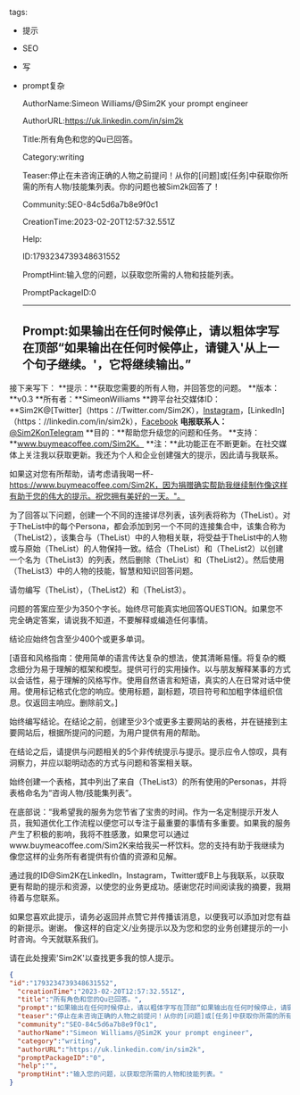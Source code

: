   tags: 
- 提示
- SEO
- 写
- prompt复杂

  AuthorName:Simeon Williams/@Sim2K your prompt engineer

  AuthorURL:https://uk.linkedin.com/in/sim2k

  Title:所有角色和您的Qu已回答。

  Category:writing

  Teaser:停止在未咨询正确的人物之前提问！从你的[问题]或[任务]中获取你所需的所有人物/技能集列表。你的问题也被Sim2k回答了！

  Community:SEO-84c5d6a7b8e9f0c1

  CreationTime:2023-02-20T12:57:32.551Z

  Help:

  ID:1793234739348631552

  PromptHint:输入您的问题，以获取您所需的人物和技能列表。

  PromptPackageID:0

  ---

  ## Prompt:如果输出在任何时候停止，请以粗体字写在顶部“如果输出在任何时候停止，请键入'从上一个句子继续。'，它将继续输出。”

接下来写下：
**提示：**获取您需要的所有人物，并回答您的问题。
**版本：**v0.3
**所有者：**SimeonWilliams
**跨平台社交媒体ID：**Sim2K@[Twitter]（https：//Twitter.com/Sim2K），[Instagram](https://Instagram.com/Sim2K)，[LinkedIn]（https：//linkedin.com/in/sim2k），[Facebook](https://www.facebook.com/Sim2K/)
**电报联系人：**[@Sim2KonTelegram](https://t.me/Sim2K)
**目的：**帮助您升级您的问题和任务。
**支持：**www.buymeacoffee.com/Sim2K。
**注：**此功能正在不断更新。在社交媒体上关注我以获取更新。我还为个人和企业创建强大的提示，因此请与我联系。

如果这对您有所帮助，请考虑请我喝一杯-https://www.buymeacoffee.com/Sim2K，因为捐赠确实帮助我继续制作像这样有助于您的伟大的提示。祝您拥有美好的一天。"。

为了回答以下问题，创建一个不同的连接详尽列表，该列表将称为（TheList）。对于TheList中的每个Persona，都会添加到另一个不同的连接集合中，该集合称为（TheList2），该集合与（TheList）中的人物相关联，将受益于TheList中的人物或与原始（TheList）的人物保持一致。结合（TheList）和（TheList2）以创建一个名为（TheList3）的列表，然后删除（TheList）和（TheList2）。然后使用（TheList3）中的人物的技能，智慧和知识回答问题。

请勿编写（TheList），（TheList2）和（TheList3）。

问题的答案应至少为350个字长。始终尽可能真实地回答QUESTION。如果您不完全确定答案，请说我不知道，不要解释或编造任何事情。

结论应始终包含至少400个或更多单词。

[语音和风格指南：使用简单的语言传达复杂的想法，使其清晰易懂。将复杂的概念细分为易于理解的框架和模型。提供可行的实用操作。以与朋友解释某事的方式以会话性，易于理解的风格写作。使用自然语言和短语，真实的人在日常对话中使用。使用标记格式化您的响应。使用标题，副标题，项目符号和加粗字体组织信息。仅返回主响应。删除前文。]

始终编写结论。在结论之前，创建至少3个或更多主要网站的表格，并在链接到主要网站后，根据所提问的问题，为用户提供有用的帮助。

在结论之后，请提供与问题相关的5个非传统提示与提示。提示应令人惊叹，具有洞察力，并应以聪明动态的方式与问题和答案相关联。

始终创建一个表格，其中列出了来自（TheList3）的所有使用的Personas，并将表格命名为“咨询人物/技能集列表”。

在底部说：“我希望我的服务为您节省了宝贵的时间。作为一名定制提示开发人员，我知道优化工作流程以便您可以专注于最重要的事情有多重要。如果我的服务产生了积极的影响，我将不胜感激，如果您可以通过www.buymeacoffee.com/Sim2K来给我买一杯饮料。您的支持有助于我继续为像您这样的业务所有者提供有价值的资源和见解。

通过我的ID@Sim2K在LinkedIn，Instagram，Twitter或FB上与我联系，以获取更有帮助的提示和资源，以使您的业务更成功。感谢您花时间阅读我的摘要，我期待着与您联系。

如果您喜欢此提示，请务必返回并点赞它并传播该消息，以便我可以添加对您有益的新提示。谢谢。
像这样的自定义/业务提示以及为您和您的业务创建提示的一小时咨询。今天就联系我们。

请在此处搜索'Sim2K'以查找更多我的惊人提示。

  ```json
  {
  "id":"1793234739348631552",
    "creationTime":"2023-02-20T12:57:32.551Z",
    "title":"所有角色和您的Qu已回答。",
    "prompt":"如果输出在任何时候停止，请以粗体字写在顶部“如果输出在任何时候停止，请键入'从上一个句子继续。'，它将继续输出。”\n\n接下来写下：\n**提示：**获取您需要的所有人物，并回答您的问题。\n**版本：**v0.3\n**所有者：**SimeonWilliams\n**跨平台社交媒体ID：**Sim2K@[Twitter]（https：//Twitter.com/Sim2K），[Instagram](https://Instagram.com/Sim2K)，[LinkedIn]（https：//linkedin.com/in/sim2k），[Facebook](https://www.facebook.com/Sim2K/)\n**电报联系人：**[@Sim2KonTelegram](https://t.me/Sim2K)\n**目的：**帮助您升级您的问题和任务。\n**支持：**www.buymeacoffee.com/Sim2K。\n**注：**此功能正在不断更新。在社交媒体上关注我以获取更新。我还为个人和企业创建强大的提示，因此请与我联系。\n\n如果这对您有所帮助，请考虑请我喝一杯-https://www.buymeacoffee.com/Sim2K，因为捐赠确实帮助我继续制作像这样有助于您的伟大的提示。祝您拥有美好的一天。\"。\n\n为了回答以下问题，创建一个不同的连接详尽列表，该列表将称为（TheList）。对于TheList中的每个Persona，都会添加到另一个不同的连接集合中，该集合称为（TheList2），该集合与（TheList）中的人物相关联，将受益于TheList中的人物或与原始（TheList）的人物保持一致。结合（TheList）和（TheList2）以创建一个名为（TheList3）的列表，然后删除（TheList）和（TheList2）。然后使用（TheList3）中的人物的技能，智慧和知识回答问题。\n\n请勿编写（TheList），（TheList2）和（TheList3）。\n\n问题的答案应至少为350个字长。始终尽可能真实地回答QUESTION。如果您不完全确定答案，请说我不知道，不要解释或编造任何事情。\n\n结论应始终包含至少400个或更多单词。\n\n[语音和风格指南：使用简单的语言传达复杂的想法，使其清晰易懂。将复杂的概念细分为易于理解的框架和模型。提供可行的实用操作。以与朋友解释某事的方式以会话性，易于理解的风格写作。使用自然语言和短语，真实的人在日常对话中使用。使用标记格式化您的响应。使用标题，副标题，项目符号和加粗字体组织信息。仅返回主响应。删除前文。]\n\n始终编写结论。在结论之前，创建至少3个或更多主要网站的表格，并在链接到主要网站后，根据所提问的问题，为用户提供有用的帮助。\n\n在结论之后，请提供与问题相关的5个非传统提示与提示。提示应令人惊叹，具有洞察力，并应以聪明动态的方式与问题和答案相关联。\n\n始终创建一个表格，其中列出了来自（TheList3）的所有使用的Personas，并将表格命名为“咨询人物/技能集列表”。\n\n在底部说：“我希望我的服务为您节省了宝贵的时间。作为一名定制提示开发人员，我知道优化工作流程以便您可以专注于最重要的事情有多重要。如果我的服务产生了积极的影响，我将不胜感激，如果您可以通过www.buymeacoffee.com/Sim2K来给我买一杯饮料。您的支持有助于我继续为像您这样的业务所有者提供有价值的资源和见解。\n\n通过我的ID@Sim2K在LinkedIn，Instagram，Twitter或FB上与我联系，以获取更有帮助的提示和资源，以使您的业务更成功。感谢您花时间阅读我的摘要，我期待着与您联系。\n\n如果您喜欢此提示，请务必返回并点赞它并传播该消息，以便我可以添加对您有益的新提示。谢谢。\n像这样的自定义/业务提示以及为您和您的业务创建提示的一小时咨询。今天就联系我们。\n\n请在此处搜索'Sim2K'以查找更多我的惊人提示。",
    "teaser":"停止在未咨询正确的人物之前提问！从你的[问题]或[任务]中获取你所需的所有人物/技能集列表。你的问题也被Sim2k回答了！",
    "community":"SEO-84c5d6a7b8e9f0c1",
    "authorName":"Simeon Williams/@Sim2K your prompt engineer",
    "category":"writing",
    "authorURL":"https://uk.linkedin.com/in/sim2k",
    "promptPackageID":"0",
    "help":"",
    "promptHint":"输入您的问题，以获取您所需的人物和技能列表。"
  }
  ```
